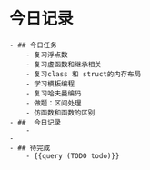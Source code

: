 # 今日记录
	- ## 今日任务
		- 复习浮点数
		- 复习虚函数和继承相关
		- 复习class 和 struct的内存布局
		- 学习模板编程
		- 复习哈夫曼编码
		- 做题：区间处理
		- 仿函数和函数的区别
	- ##  今日记录
		-
	-
	- ## 待完成
		- {{query (TODO todo)}}
